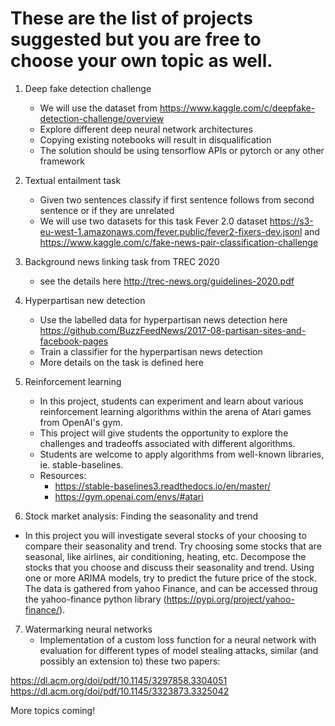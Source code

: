 # These are the list of projects suggested but you are free to choose your own topic as well.


1. Deep fake detection challenge
    - We will use the dataset from https://www.kaggle.com/c/deepfake-detection-challenge/overview
    - Explore different deep neural network architectures 
    - Copying existing notebooks will result in disqualification 
    - The solution should be using tensorflow APIs or pytorch or any other framework

2. Textual entailment task
    - Given two sentences classify if first sentence follows from second sentence or if they are unrelated
    - We will use two datasets for this task Fever 2.0 dataset https://s3-eu-west-1.amazonaws.com/fever.public/fever2-fixers-dev.jsonl and https://www.kaggle.com/c/fake-news-pair-classification-challenge

3. Background news linking task from TREC 2020
    - see the details here http://trec-news.org/guidelines-2020.pdf

4. Hyperpartisan new detection
    - Use the labelled data for hyperpartisan news detection here https://github.com/BuzzFeedNews/2017-08-partisan-sites-and-facebook-pages 
    - Train a classifier for the hyperpartisan news detection
    - More details on the task is defined here 

5. Reinforcement learning
    - In this project, students can experiment and learn about various reinforcement learning algorithms within the arena of Atari games from OpenAI's gym. 
    - This project will give students the opportunity to explore the challenges and tradeoffs associated with different algorithms. 
    - Students are welcome to apply algorithms from well-known libraries, ie. stable-baselines.
    - Resources: 
        - https://stable-baselines3.readthedocs.io/en/master/
        - https://gym.openai.com/envs/#atari

6. Stock market analysis: Finding the seasonality and trend

- In this project you will investigate several stocks of your choosing to compare their seasonality and trend. Try choosing some stocks that are seasonal, like airlines, air conditioning, heating, etc. Decompose the stocks that you choose and discuss their seasonality and trend. Using one or more ARIMA models, try to predict the future price of the stock. The data is gathered from yahoo Finance, and can be accessed throug the yahoo-finance python library (https://pypi.org/project/yahoo-finance/).

7. Watermarking neural networks
    - Implementation of a custom loss function for a neural network with evaluation for different types of model stealing attacks, similar (and possibly an extension to) these two papers:

https://dl.acm.org/doi/pdf/10.1145/3297858.3304051
https://dl.acm.org/doi/pdf/10.1145/3323873.3325042

More topics coming!
